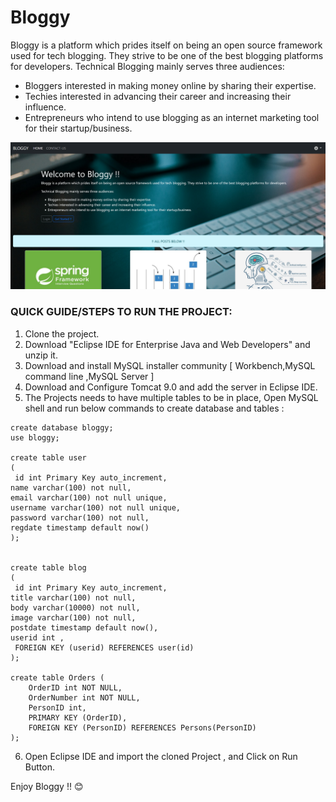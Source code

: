 # Bloggy
Bloggy is a platform which prides itself on being an open source framework used for tech blogging. They strive to be one of the best blogging platforms for developers.
Technical Blogging mainly serves three audiences: 
* Bloggers interested in making money online by sharing their expertise.
* Techies interested in advancing their career and increasing their influence.
* Entrepreneurs who intend to use blogging as an internet marketing tool for their startup/business.
 

![Login](Screenshots/Home.PNG)

### QUICK GUIDE/STEPS TO RUN THE PROJECT:
1. Clone the project.
2. Download "Eclipse IDE for Enterprise Java and Web Developers" and unzip it.
3. Download and install MySQL installer community [ Workbench,MySQL command line ,MySQL Server ]
4. Download and Configure Tomcat 9.0 and add the server in Eclipse IDE.
5. The Projects needs to have multiple tables to be in place, Open MySQL shell and run below commands to create database and tables :

```
create database bloggy;
use bloggy;

create table user
(
 id int Primary Key auto_increment, 
name varchar(100) not null,
email varchar(100) not null unique,
username varchar(100) not null unique,
password varchar(100) not null,
regdate timestamp default now()
);


create table blog
(
 id int Primary Key auto_increment, 
title varchar(100) not null,
body varchar(10000) not null,
image varchar(100) not null,
postdate timestamp default now(),
userid int ,
 FOREIGN KEY (userid) REFERENCES user(id)
);

create table Orders (
    OrderID int NOT NULL,
    OrderNumber int NOT NULL,
    PersonID int,
    PRIMARY KEY (OrderID),
    FOREIGN KEY (PersonID) REFERENCES Persons(PersonID)
); 
```


6. Open Eclipse IDE and import the cloned Project , and Click on Run Button.

Enjoy Bloggy !! 😊
